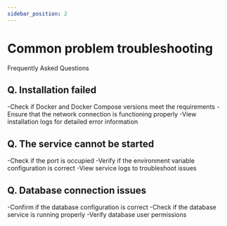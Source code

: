 ```yaml
---
sidebar_position: 2
---
```


# Common problem troubleshooting

Frequently Asked Questions

## Q. Installation failed

-Check if Docker and Docker Compose versions meet the requirements
-Ensure that the network connection is functioning properly
-View installation logs for detailed error information

## Q. The service cannot be started

-Check if the port is occupied
-Verify if the environment variable configuration is correct
-View service logs to troubleshoot issues

## Q. Database connection issues

-Confirm if the database configuration is correct
-Check if the database service is running properly
-Verify database user permissions
